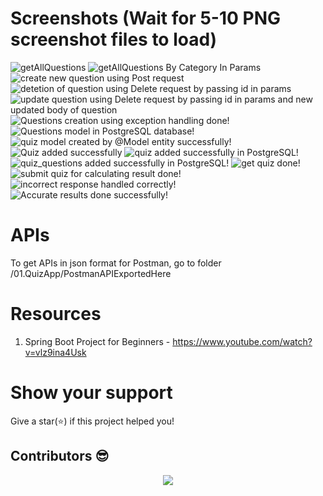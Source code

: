 # Screenshots (Wait for 5-10 PNG screenshot files to load)

<img src="./01.QuizApp/Screenshots/ss1.PNG" alt="getAllQuestions" >
<img src="./01.QuizApp/Screenshots/ss2.PNG" alt="getAllQuestions By Category In Params" >
<img src="./01.QuizApp/Screenshots/ss3.PNG" alt="create new question using Post request" >
<img src="./01.QuizApp/Screenshots/ss4.PNG" alt="detetion of question using Delete request by passing id in params" >
<img src="./01.QuizApp/Screenshots/ss6.PNG" alt="update question using Delete request by passing id in params and new updated body of question" >
<img src="./01.QuizApp/Screenshots/ss7.PNG" alt="Questions creation using exception handling done!" >
<img src="./01.QuizApp/Screenshots/ss8.PNG" alt="Questions model in PostgreSQL database!" >   
<img src="./01.QuizApp/Screenshots/ss10.PNG" alt="quiz model created by @Model entity successfully!" >
<img src="./01.QuizApp/Screenshots/ss11Working.PNG" alt="Quiz added successfully" >
<img src="./01.QuizApp/Screenshots/ss12.PNG" alt="quiz added successfully in PostgreSQL!" >
<img src="./01.QuizApp/Screenshots/ss13.PNG" alt="quiz_questions added successfully in PostgreSQL!" >
<img src="./01.QuizApp/Screenshots/ss14.PNG" alt="get quiz done!" >
<img src="./01.QuizApp/Screenshots/ss15.PNG" alt="submit quiz for calculating result done!" >
<img src="./01.QuizApp/Screenshots/ss16.PNG" alt="incorrect response handled correctly!" >
<img src="./01.QuizApp/Screenshots/ss17.PNG" alt="Accurate results done successfully!" >

# APIs

To get APIs in json format for Postman, go to folder /01.QuizApp/PostmanAPIExportedHere

# Resources

1. Spring Boot Project for Beginners - https://www.youtube.com/watch?v=vlz9ina4Usk

# Show your support

Give a star(⭐️) if this project helped you!

## Contributors 😎

<p align="center"> <a href="https://github.com/KedarKK1/SpringBoot-projects/graphs/contributors"> <img src="https://contrib.rocks/image?repo=KedarKK1/SpringBoot-projects" /> </a> 
</p>

<!-- <br/>
Make sure to credit me in the Footer, if you do end up using it! -->
